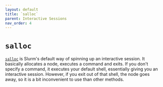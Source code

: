 ```yaml
---
layout: default
title: `salloc`
parent: Interactive Sessions
nav_order: 4
---
```


# `salloc`

[`salloc`](https://slurm.schedmd.com/salloc.html) is Slurm's default way of spinning up an interactive session. It basically allocates a node, executes a command and exits. If you don't specify a command, it executes your default shell, essentially giving you an interactive session. However, if you exit out of that shell, the node goes away, so it is a bit inconvenient to use than other methods.
